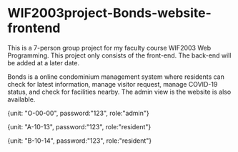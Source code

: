 # WIF2003project-Bonds-website-frontend
This is a 7-person group project for my faculty course WIF2003 Web Programming.
This project only consists of the front-end. The back-end will be added at a later date.


Bonds is a online condominium management system where residents can check for latest information, manage visitor request, manage COVID-19 status, and check for facilities nearby. The admin view is the website is also available.


{unit: "O-00-00", password:"123", role:"admin"}

{unit: "A-10-13", password:"123", role:"resident"}

{unit: "B-10-14", password:"123", role:"resident"}
